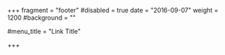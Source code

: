 +++
fragment = "footer"
#disabled = true
date = "2016-09-07"
weight = 1200
#background = ""

#menu_title = "Link Title"

+++

